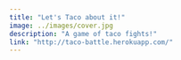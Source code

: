```yaml
---
title: "Let's Taco about it!"
image: ../images/cover.jpg
description: "A game of taco fights!"
link: "http://taco-battle.herokuapp.com/"
---
```

